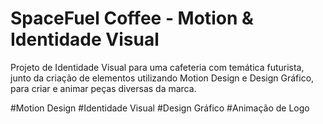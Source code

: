 # SpaceFuel Coffee - Motion & Identidade Visual

Projeto de Identidade Visual para uma cafeteria com temática futurista, junto da criação de elementos utilizando Motion Design e Design Gráfico, para criar e animar peças diversas da marca.

#Motion Design #Identidade Visual #Design Gráfico #Animação de Logo